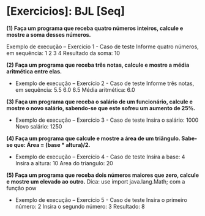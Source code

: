 # [Exercicios]: BJL [Seq]

**(1) Faça um programa que receba quatro
números inteiros, calcule e mostre a soma desses números.**

Exemplo de execução – Exercício 1 - Caso de teste
Informe quatro números, em sequência:
1
2
3
4
Resultado da soma:  10

**(2) Faça um programa que receba três notas, calcule e mostre a média aritmética entre elas.**

* Exemplo de execução – Exercício 2 - Caso de teste
Informe três notas, em sequência:
5.5
6.0
6.5
Média aritmética:  6.0

**(3) Faça um programa que receba o salário de um funcionário, calcule e mostre o novo salário, sabendo-se que este sofreu um aumento de 25%.**

* Exemplo de execução – Exercício 3 - Caso de teste
Insira o salário:
1000
Novo salário:  1250

**(4) Faça um programa que calcule e mostre a área de um triângulo. Sabe-se que: Área = (base * altura)/2.**

* Exemplo de execução – Exercício 4 - Caso de teste
Insira a base:
4
Insira a altura:
10
Area do triangulo:  20

**(5) Faça um programa que receba dois números maiores que zero, calcule e mostre um elevado ao outro.**
      Dica: use import java.lang.Math; com a função pow

* Exemplo de execução – Exercício 5 - Caso de teste
Insira o primeiro número:
2
Insira o segundo número:
3
Resultado: 8